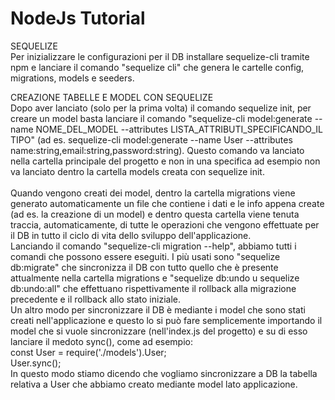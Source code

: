 # NodeJs Tutorial

SEQUELIZE \
Per inizializzare le configurazioni per il DB installare sequelize-cli tramite npm e lanciare il comando "sequelize cli" che genera le cartelle config, migrations, models e seeders.

CREAZIONE TABELLE E MODEL CON SEQUELIZE \
Dopo aver lanciato (solo per la prima volta) il comando sequelize init, per creare un model basta lanciare il comando "sequelize-cli model:generate --name NOME_DEL_MODEL --attributes LISTA_ATTRIBUTI_SPECIFICANDO_IL TIPO" (ad es. sequelize-cli model:generate --name User --attributes name:string,email:string,password:string). Questo comando va lanciato nella cartella principale del progetto e non in una specifica ad esempio non va lanciato dentro la cartella models creata con sequelize init. \
\
Quando vengono creati dei model, dentro la cartella migrations viene generato automaticamente un file che contiene i dati e le info appena create (ad es. la creazione di un model) e dentro questa cartella viene tenuta traccia, automaticamente, di tutte le operazioni che vengono effettuate per il DB in tutto il ciclo di vita dello sviluppo dell'applicazione. \
Lanciando il comando "sequelize-cli migration --help", abbiamo tutti i comandi che possono essere eseguiti. I più usati sono "sequelize db:migrate" che sincronizza il DB con tutto quello che è presente attualmente nella cartella migrations e "sequelize db:undo u sequelize db:undo:all" che effettuano rispettivamente il rollback alla migrazione precedente e il rollback allo stato iniziale. \
Un altro modo per sincronizzare il DB è mediante i model che sono stati creati nell'applicazione e questo lo si può fare semplicemente importando il model che si vuole sincronizzare (nell'index.js del progetto) e su di esso lanciare il medoto sync(), come ad esempio: \
const User = require('./models').User;\
User.sync();\
In questo modo stiamo dicendo che vogliamo sincronizzare a DB la tabella relativa a User che abbiamo creato mediante model lato applicazione.

